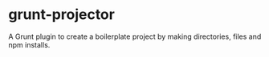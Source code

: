 grunt-projector
===============

A Grunt plugin to create a boilerplate project by making directories, files and npm installs.
